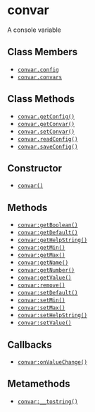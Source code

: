 convar
======

A console variable

Class Members
-------------

* [`convar.config`](api/convar.config)
* [`convar.convars`](api/convar.convars)

Class Methods
-------------

* [`convar.getConfig()`](api/convar.getConfig)
* [`convar.getConvar()`](api/convar.getConvar)
* [`convar.setConvar()`](api/convar.setConvar)
* [`convar.readConfig()`](api/convar.readConfig)
* [`convar.saveConfig()`](api/convar.saveConfig)

Constructor
-----------

* [`convar()`](api/convar.convar)

Methods
-------

* [`convar:getBoolean()`](api/convar.getBoolean)
* [`convar:getDefault()`](api/convar.getDefault)
* [`convar:getHelpString()`](api/convar.getHelpString)
* [`convar:getMin()`](api/convar.getMin)
* [`convar:getMax()`](api/convar.getMax)
* [`convar:getName()`](api/convar.getName)
* [`convar:getNumber()`](api/convar.getNumber)
* [`convar:getValue()`](api/convar.getValue)
* [`convar:remove()`](api/convar.remove)
* [`convar:setDefault()`](api/convar.setDefault)
* [`convar:setMin()`](api/convar.setMin)
* [`convar:setMax()`](api/convar.setMax)
* [`convar:setHelpString()`](api/convar.setHelpString)
* [`convar:setValue()`](api/convar.setValue)

Callbacks
---------

* [`convar:onValueChange()`](api/convar.onValueChange)

Metamethods
-----------

* [`convar:__tostring()`](api/convar.__tostring)
